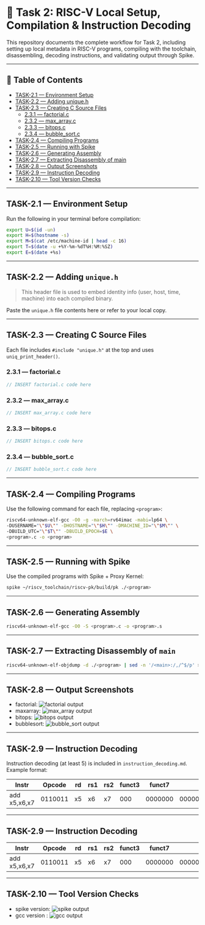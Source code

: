 # 🚀 Task 2: RISC-V Local Setup, Compilation & Instruction Decoding

This repository documents the complete workflow for Task 2, including setting up local metadata in RISC-V programs, compiling with the toolchain, disassembling, decoding instructions, and validating output through Spike.

---

## 📌 Table of Contents

- [TASK-2.1 — Environment Setup](#task-21--environment-setup)
- [TASK-2.2 — Adding unique.h](#task-22--adding-uniqueh)
- [TASK-2.3 — Creating C Source Files](#task-23--creating-c-source-files)
  - [2.3.1 — factorial.c](#231--factorialc)
  - [2.3.2 — max_array.c](#232--max_arrayc)
  - [2.3.3 — bitops.c](#233--bitopsc)
  - [2.3.4 — bubble_sort.c](#234--bubble_sortc)
- [TASK-2.4 — Compiling Programs](#task-24--compiling-programs)
- [TASK-2.5 — Running with Spike](#task-25--running-with-spike)
- [TASK-2.6 — Generating Assembly](#task-26--generating-assembly)
- [TASK-2.7 — Extracting Disassembly of main](#task-27--extracting-disassembly-of-main)
- [TASK-2.8 — Output Screenshots](#task-28--output-screenshots)
- [TASK-2.9 — Instruction Decoding](#task-29--instruction-decoding)
- [TASK-2.10 — Tool Version Checks](#task-210--tool-version-checks)

---

## TASK-2.1 — Environment Setup

Run the following in your terminal before compilation:

```bash
export U=$(id -un)
export H=$(hostname -s)
export M=$(cat /etc/machine-id | head -c 16)
export T=$(date -u +%Y-%m-%dT%H:%M:%SZ)
export E=$(date +%s)
```

---

## TASK-2.2 — Adding `unique.h`

> This header file is used to embed identity info (user, host, time, machine) into each compiled binary.

Paste the `unique.h` file contents here or refer to your local copy.

---

## TASK-2.3 — Creating C Source Files

Each file includes `#include "unique.h"` at the top and uses `uniq_print_header()`.

### 2.3.1 — factorial.c
```c
// INSERT factorial.c code here
```

### 2.3.2 — max_array.c
```c
// INSERT max_array.c code here
```

### 2.3.3 — bitops.c
```c
// INSERT bitops.c code here
```

### 2.3.4 — bubble_sort.c
```c
// INSERT bubble_sort.c code here
```

---

## TASK-2.4 — Compiling Programs

Use the following command for each file, replacing `<program>`:

```bash
riscv64-unknown-elf-gcc -O0 -g -march=rv64imac -mabi=lp64 \
-DUSERNAME="\"$U\"" -DHOSTNAME="\"$H\"" -DMACHINE_ID="\"$M\"" \
-DBUILD_UTC="\"$T\"" -DBUILD_EPOCH=$E \
<program>.c -o <program>
```

---

## TASK-2.5 — Running with Spike

Use the compiled programs with Spike + Proxy Kernel:

```bash
spike ~/riscv_toolchain/riscv-pk/build/pk ./<program>
```

---

## TASK-2.6 — Generating Assembly

```bash
riscv64-unknown-elf-gcc -O0 -S <program>.c -o <program>.s
```

---

## TASK-2.7 — Extracting Disassembly of `main`

```bash
riscv64-unknown-elf-objdump -d ./<program> | sed -n '/<main>:/,/^$/p' > <program>_main_objdump.txt
```

---

## TASK-2.8 — Output Screenshots


- factorial: ![factorial output](Output_screenshorts/factorial_output.png)
- maxarray: ![max_array output](Output_screenshorts/max_array_output.png)
- bitops: ![bitops output](Output_screenshorts/bitops_output.png)
- bubblesort: ![bubble_sort output](Output_screenshorts/bubble_sort_output.png)



---

## TASK-2.9 — Instruction Decoding

Instruction decoding (at least 5) is included in `instruction_decoding.md`. Example format:

| Instr | Opcode | rd | rs1 | rs2 | funct3 | funct7 | Binary | Description |
|-------|--------|----|-----|-----|--------|--------|--------|-------------|
| add x5,x6,x7 | 0110011 | x5 | x6 | x7 | 000 | 0000000 | 00000000011100110000001010110011 | x5 = x6 + x7 |

---

## TASK-2.9 — Instruction Decoding


| Instr | Opcode | rd | rs1 | rs2 | funct3 | funct7 | Binary | Description |
|-------|--------|----|-----|-----|--------|--------|--------|-------------|
| add x5,x6,x7 | 0110011 | x5 | x6 | x7 | 000 | 0000000 | 00000000011100110000001010110011 | x5 = x6 + x7 |

---

## TASK-2.10 — Tool Version Checks

- spike version: ![spike output](gcc_and_spike_version/spike_version.png)
- gcc version : ![gcc output](gcc_and_spike_version/gcc_version.png)

